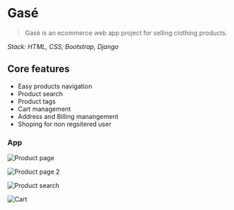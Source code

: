 # Gasé

> Gasé is an ecommerce web app project for selling clothing products.

_Stack: HTML, CSS, Bootstrap, Django_

## Core features

-   Easy products navigation
-   Product search
-   Product tags
-   Cart management
-   Address and Billing manangement
-   Shoping for non regsitered user

### App

![Product page](https://res.cloudinary.com/romie/image/upload/v1573499078/gase/product_page.png)

![Product page 2](https://res.cloudinary.com/romie/image/upload/v1573499081/gase/product_page2.png)

![Product search](https://res.cloudinary.com/romie/image/upload/v1573499084/gase/search_page.png)

![Cart](https://res.cloudinary.com/romie/image/upload/v1573499081/gase/cart_page.png)
